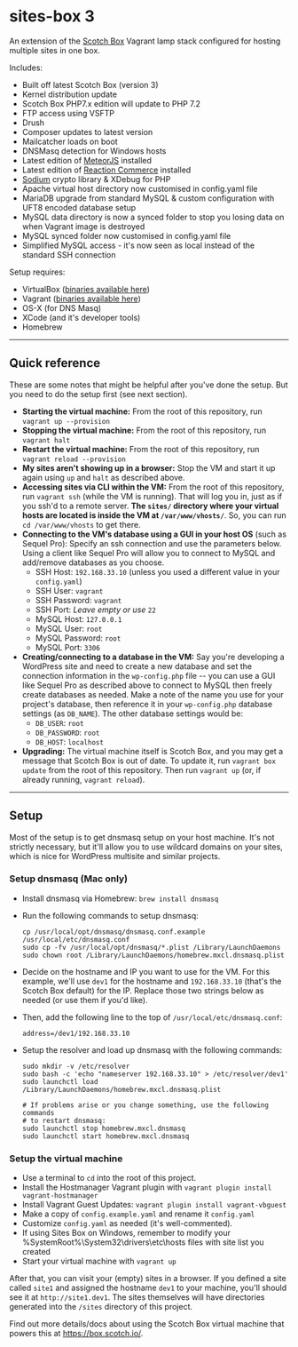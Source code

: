 # sites-box 3

An extension of the [Scotch Box](https://box.scotch.io/) Vagrant lamp stack configured for hosting multiple sites in one box.

Includes:

* Built off latest Scotch Box (version 3)
* Kernel distribution update
* Scotch Box PHP7.x edition will update to PHP 7.2
* FTP access using VSFTP
* Drush
* Composer updates to latest version
* Mailcatcher loads on boot
* DNSMasq detection for Windows hosts
* Latest edition of [MeteorJS](https://www.meteor.com) installed
* Latest edition of [Reaction Commerce](https://reactioncommerce.com/) installed
* [Sodium](https://download.libsodium.org/doc/) crypto library & XDebug for PHP
* Apache virtual host directory now customised in config.yaml file
* MariaDB upgrade from standard MySQL & custom configuration with UFT8 encoded database setup
* MySQL data directory is now a synced folder to stop you losing data on when Vagrant image is destroyed
* MySQL synced folder now customised in config.yaml file
* Simplified MySQL access - it's now seen as local instead of the standard SSH connection


Setup requires:

* VirtualBox ([binaries available here](https://www.virtualbox.org/wiki/Downloads))
* Vagrant ([binaries available here](http://www.vagrantup.com/downloads.html))
* OS-X (for DNS Masq)
* XCode (and it's developer tools)
* Homebrew

- - -

## Quick reference

These are some notes that might be helpful after you've done the setup. But you need to do the setup first (see next section).

* **Starting the virtual machine:** From the root of this repository, run `vagrant up --provision`
* **Stopping the virtual machine:** From the root of this repository, run `vagrant halt`
* **Restart the virtual machine:** From the root of this repository, run `vagrant reload --provision`
* **My sites aren't showing up in a browser:** Stop the VM and start it up again using `up` and `halt` as described above.
* **Accessing sites via CLI within the VM:** From the root of this repository, run `vagrant ssh` (while the VM is running). That will log you in, just as if you ssh'd to a remote server. **The `sites/` directory where your virtual hosts are located is inside the VM at `/var/www/vhosts/`**. So, you can run `cd /var/www/vhosts` to get there.
* **Connecting to the VM's database using a GUI in your host OS** (such as Sequel Pro): Specify an ssh connection and use the parameters below. Using a client like Sequel Pro will allow you to connect to MySQL and add/remove databases as you choose.
    * SSH Host: `192.168.33.10` (unless you used a different value in your `config.yaml`)
    * SSH User: `vagrant`
    * SSH Password: `vagrant`
    * SSH Port: *Leave empty or use* `22`
    * MySQL Host: `127.0.0.1`
    * MySQL User: `root`
    * MySQL Password: `root`
    * MySQL Port: `3306`
* **Creating/connecting to a database in the VM:** Say you're developing a WordPress site and need to create a new database and set the connection information in the `wp-config.php` file -- you can use a GUI like Sequel Pro as described above to connect to MySQL then freely create databases as needed. Make a note of the name you use for your project's database, then reference it in your `wp-config.php` database settings (as `DB_NAME`). The other database settings would be:
    * `DB_USER`: `root`
    * `DB_PASSWORD`: `root`
    * `DB_HOST`: `localhost`
* **Upgrading:** The virtual machine itself is Scotch Box, and you may get a message that Scotch Box is out of date. To update it, run `vagrant box update` from the root of this repository. Then run `vagrant up` (or, if already running, `vagrant reload`).

- - -

## Setup

Most of the setup is to get dnsmasq setup on your host machine. It's not strictly necessary, but it'll allow you to use wildcard domains on your sites, which is nice for WordPress multisite and similar projects.

### Setup dnsmasq (Mac only)

* Install dnsmasq via Homebrew: `brew install dnsmasq`
* Run the following commands to setup dnsmasq:

  ```
  cp /usr/local/opt/dnsmasq/dnsmasq.conf.example /usr/local/etc/dnsmasq.conf
  sudo cp -fv /usr/local/opt/dnsmasq/*.plist /Library/LaunchDaemons
  sudo chown root /Library/LaunchDaemons/homebrew.mxcl.dnsmasq.plist
  ```

* Decide on the hostname and IP you want to use for the VM. For this example, we'll use `dev1` for the hostname and `192.168.33.10` (that's the Scotch Box default) for the IP. Replace those two strings below as needed (or use them if you'd like).
* Then, add the following line to the top of `/usr/local/etc/dnsmasq.conf`:

  ```
  address=/dev1/192.168.33.10
  ```

* Setup the resolver and load up dnsmasq with the following commands:

  ```
  sudo mkdir -v /etc/resolver
  sudo bash -c 'echo "nameserver 192.168.33.10" > /etc/resolver/dev1'
  sudo launchctl load /Library/LaunchDaemons/homebrew.mxcl.dnsmasq.plist

  # If problems arise or you change something, use the following commands
  # to restart dnsmasq:
  sudo launchctl stop homebrew.mxcl.dnsmasq
  sudo launchctl start homebrew.mxcl.dnsmasq
  ```


### Setup the virtual machine

* Use a terminal to `cd` into the root of this project.
* Install the Hostmanager Vagrant plugin with `vagrant plugin install vagrant-hostmanager`
* Install Vagrant Guest Updates: `vagrant plugin install vagrant-vbguest`
* Make a copy of `config.example.yaml` and rename it `config.yaml`
* Customize `config.yaml` as needed (it's well-commented).
* If using Sites Box on Windows, remember to modify your %SystemRoot%\System32\drivers\etc\hosts files with site list you created
* Start your virtual machine with `vagrant up`

After that, you can visit your (empty) sites in a browser. If you defined a site called `site1` and assigned the hostname `dev1` to your machine, you'll should see it at `http://site1.dev1`. The sites themselves will have directories generated into the `/sites` directory of this project.

Find out more details/docs about using the Scotch Box virtual machine that powers this at <https://box.scotch.io/>.
